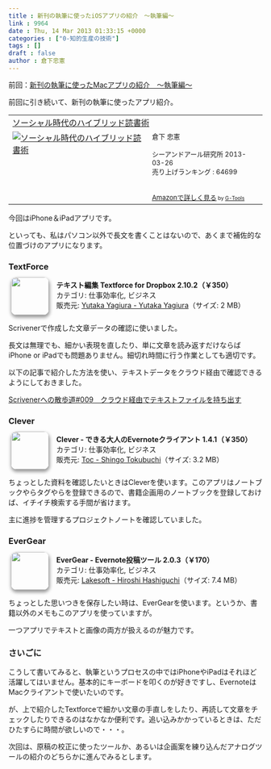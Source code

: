 ```yaml
---
title : 新刊の執筆に使ったiOSアプリの紹介　〜執筆編〜
link : 9964
date : Thu, 14 Mar 2013 01:33:15 +0000
categories : ["0-知的生産の技術"]
tags : []
draft : false
author : 倉下忠憲
---
```


前回：<a href="https://rashita.net/blog/?p=9947" target="_blank">新刊の執筆に使ったMacアプリの紹介　〜執筆編〜</a>

前回に引き続いて、新刊の執筆に使ったアプリ紹介。

<table  border="0" cellpadding="5"><tr><td colspan="2"><a href="http://www.amazon.co.jp/%E3%82%BD%E3%83%BC%E3%82%B7%E3%83%A3%E3%83%AB%E6%99%82%E4%BB%A3%E3%81%AE%E3%83%8F%E3%82%A4%E3%83%96%E3%83%AA%E3%83%83%E3%83%89%E8%AA%AD%E6%9B%B8%E8%A1%93-%E5%80%89%E4%B8%8B-%E5%BF%A0%E6%86%B2/dp/4863541244%3FSubscriptionId%3D15SMZCTB9V8NGR2TW082%26tag%3Drashita1000-22%26linkCode%3Dxm2%26camp%3D2025%26creative%3D165953%26creativeASIN%3D4863541244" target="_blank">ソーシャル時代のハイブリッド読書術</a><img src="http://www.assoc-amazon.jp/e/ir?t=rashita1000-22&l=ur2&o=9" width="1" height="1" style="border: none;" alt="" /></td></tr><tr><td valign="top"><a href="http://www.amazon.co.jp/%E3%82%BD%E3%83%BC%E3%82%B7%E3%83%A3%E3%83%AB%E6%99%82%E4%BB%A3%E3%81%AE%E3%83%8F%E3%82%A4%E3%83%96%E3%83%AA%E3%83%83%E3%83%89%E8%AA%AD%E6%9B%B8%E8%A1%93-%E5%80%89%E4%B8%8B-%E5%BF%A0%E6%86%B2/dp/4863541244%3FSubscriptionId%3D15SMZCTB9V8NGR2TW082%26tag%3Drashita1000-22%26linkCode%3Dxm2%26camp%3D2025%26creative%3D165953%26creativeASIN%3D4863541244" target="_blank"><img src="http://ecx.images-amazon.com/images/I/51hfRUK03oL._SL160_.jpg" border="0" alt="ソーシャル時代のハイブリッド読書術" /></a></td><td valign="top"><font size="-1">倉下 忠憲 <br /><br />シーアンドアール研究所  2013-03-26<br />売り上げランキング : 64699<br /><br /><br /><a href="http://www.amazon.co.jp/%E3%82%BD%E3%83%BC%E3%82%B7%E3%83%A3%E3%83%AB%E6%99%82%E4%BB%A3%E3%81%AE%E3%83%8F%E3%82%A4%E3%83%96%E3%83%AA%E3%83%83%E3%83%89%E8%AA%AD%E6%9B%B8%E8%A1%93-%E5%80%89%E4%B8%8B-%E5%BF%A0%E6%86%B2/dp/4863541244%3FSubscriptionId%3D15SMZCTB9V8NGR2TW082%26tag%3Drashita1000-22%26linkCode%3Dxm2%26camp%3D2025%26creative%3D165953%26creativeASIN%3D4863541244" target="_blank">Amazonで詳しく見る</a></font><font size="-2"> by <a href="http://www.goodpic.com/mt/aws/index.html" >G-Tools</a></font></td></tr></table>

今回はiPhone＆iPadアプリです。

といっても、私はパソコン以外で長文を書くことはないので、あくまで補佐的な位置づけのアプリになります。

<h3>TextForce</h3>
<a href="http://click.linksynergy.com/fs-bin/stat?id=Q0goZPzeHEw&offerid=94348&type=3&subid=0&tmpid=2192&RD_PARM1=https%253A%252F%252Fitunes.apple.com%252Fjp%252Fapp%252Ftekisuto-bian-ji-textforce%252Fid396444947%253Fmt%253D8%2526uo%253D4%2526partnerId%253D30" target="_blank" rel="nofollow"><img width="75" class="alignleft" align="left" src="http://a157.phobos.apple.com/us/r1000/118/Purple2/v4/73/69/a1/7369a1ef-5269-8e61-087d-46ae8a710e62/mzl.uzllxapv.75x75-65.png" style="border-radius: 11px 11px 11px 11px;-moz-border-radius: 11px 11px 11px 11px;-webkit-border-radius: 11px 11px 11px 11px;box-shadow: 1px 4px 6px 1px #999999;-moz-box-shadow: 1px 4px 6px 1px #999999;-webkit-box-shadow: 1px 4px 6px 1px #999999;margin: -5px 15px 1px 5px;"></a><strong> テキスト編集 Textforce for Dropbox 2.10.2（￥350）</strong><br> カテゴリ: 仕事効率化, ビジネス<br> 販売元: <a href="http://click.linksynergy.com/fs-bin/stat?id=Q0goZPzeHEw&offerid=94348&type=3&subid=0&tmpid=2192&RD_PARM1=https%253A%252F%252Fitunes.apple.com%252Fjp%252Fartist%252Fyutaka-yagiura%252Fid304048976%253Fuo%253D4%2526partnerId%253D30" target="_blank" rel="nofollow">Yutaka Yagiura - Yutaka Yagiura</a>（サイズ: 2 MB）<br style="clear: both;">

Scrivenerで作成した文章データの確認に使いました。

長文は無理でも、細かい表現を直したり、単に文章を読み返すだけならばiPhone or iPadでも問題ありません。細切れ時間に行う作業としても適切です。

以下の記事で紹介した方法を使い、テキストデータをクラウド経由で確認できるようにしておきました。

<a href="https://rashita.net/blog/?p=9556" target="_blank">Scrivenerへの散歩道#009　クラウド経由でテキストファイルを持ち出す</a>

<h3>Clever</h3>
<a href="http://click.linksynergy.com/fs-bin/stat?id=Q0goZPzeHEw&offerid=94348&type=3&subid=0&tmpid=2192&RD_PARM1=https%253A%252F%252Fitunes.apple.com%252Fjp%252Fapp%252Fclever-dekiru-da-rennoevernotekuraianto%252Fid551017006%253Fmt%253D8%2526uo%253D4%2526partnerId%253D30" target="_blank" rel="nofollow"><img width="75" class="alignleft" align="left" src="http://a1686.phobos.apple.com/us/r1000/106/Purple/v4/e2/7e/c5/e27ec54e-55d1-1451-00ee-d2bf450b9699/mzl.fylytmsa.75x75-65.png" style="border-radius: 11px 11px 11px 11px;-moz-border-radius: 11px 11px 11px 11px;-webkit-border-radius: 11px 11px 11px 11px;box-shadow: 1px 4px 6px 1px #999999;-moz-box-shadow: 1px 4px 6px 1px #999999;-webkit-box-shadow: 1px 4px 6px 1px #999999;margin: -5px 15px 1px 5px;"></a><strong> Clever - できる大人のEvernoteクライアント 1.4.1（￥350）</strong><br> カテゴリ: 仕事効率化, ビジネス<br> 販売元: <a href="http://click.linksynergy.com/fs-bin/stat?id=Q0goZPzeHEw&offerid=94348&type=3&subid=0&tmpid=2192&RD_PARM1=https%253A%252F%252Fitunes.apple.com%252Fjp%252Fartist%252Ftoc%252Fid326276327%253Fuo%253D4%2526partnerId%253D30" target="_blank" rel="nofollow">Toc - Shingo Tokubuchi</a>（サイズ: 3.2 MB）<br style="clear: both;">

ちょっとした資料を確認したいときはCleverを使います。このアプリはノートブックやらタグやらを登録できるので、書籍企画用のノートブックを登録しておけば、イチイチ検索する手間が省けます。

主に進捗を管理するプロジェクトノートを確認していました。

<h3>EverGear</h3>
<a href="http://click.linksynergy.com/fs-bin/stat?id=Q0goZPzeHEw&offerid=94348&type=3&subid=0&tmpid=2192&RD_PARM1=https%253A%252F%252Fitunes.apple.com%252Fjp%252Fapp%252Fevergear-evernote-tou-gaotsuru%252Fid523574150%253Fmt%253D8%2526uo%253D4%2526partnerId%253D30" target="_blank" rel="nofollow"><img width="75" class="alignleft" align="left" src="http://a1707.phobos.apple.com/us/r1000/063/Purple/v4/c7/23/5b/c7235bbd-53f8-5d41-c6b5-b2813591fc35/mzl.mhxztbku.75x75-65.jpg" style="border-radius: 11px 11px 11px 11px;-moz-border-radius: 11px 11px 11px 11px;-webkit-border-radius: 11px 11px 11px 11px;box-shadow: 1px 4px 6px 1px #999999;-moz-box-shadow: 1px 4px 6px 1px #999999;-webkit-box-shadow: 1px 4px 6px 1px #999999;margin: -5px 15px 1px 5px;"></a><strong> EverGear - Evernote投稿ツール 2.0.3（￥170）</strong><br> カテゴリ: 仕事効率化, ビジネス<br> 販売元: <a href="http://click.linksynergy.com/fs-bin/stat?id=Q0goZPzeHEw&offerid=94348&type=3&subid=0&tmpid=2192&RD_PARM1=https%253A%252F%252Fitunes.apple.com%252Fjp%252Fartist%252Flakesoft%252Fid523574153%253Fuo%253D4%2526partnerId%253D30" target="_blank" rel="nofollow">Lakesoft - Hiroshi Hashiguchi</a>（サイズ: 7.4 MB）<br style="clear: both;">

ちょっとした思いつきを保存したい時は、EverGearを使います。というか、書籍以外のメモもこのアプリを使っていますが。

一つアプリでテキストと画像の両方が扱えるのが魅力です。

<h3>さいごに</h3>
こうして書いてみると、執筆というプロセスの中ではiPhoneやiPadはそれほど活躍してはいません。基本的にキーボードを叩くのが好きですし、EvernoteはMacクライアントで使いたいのです。

が、上で紹介したTextforceで細かい文章の手直しをしたり、再読して文章をチェックしたりできるのはなかなか便利です。追い込みかかっているときは、ただひたすらに時間が欲しいので・・・。

次回は、原稿の校正に使ったツールか、あるいは企画案を練り込んだアナログツールの紹介のどちらかに進んでみるとします。
